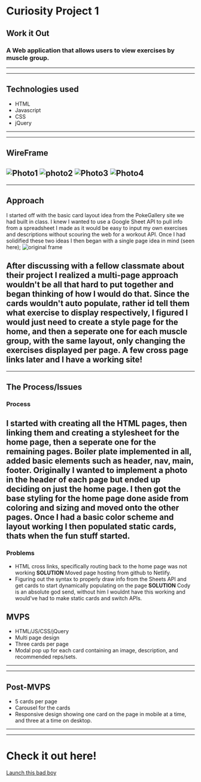 # Curiosity Project 1 

## **Work it Out**
### A Web application that allows users to view exercises by muscle group.

---
---

## **Technologies used**
- HTML
- Javascript
- CSS
- jQuery
---
---

## **WireFrame**
![Photo1](wireframes/1.jpg)
![photo2](wireframes/2.jpg)
![Photo3](wireframes/3.jpg)
![Photo4](wireframes/4.jpg)
---
---

## **Approach**
 I started off with the basic card layout idea from the PokeGallery site we had built in class. I knew I wanted to use a Google Sheet API to pull info from a spreadsheet I made as it would be easy to input my own exercises and descriptions without scouring the web for a workout API. Once I had solidified these two ideas I then began with a single page idea in mind (seen here);
![original frame](wireframes/og.jpg)

 After discussing with a fellow classmate about their project I realized a multi-page approach wouldn't be all that hard to put together and began thinking of how I would do that. Since the cards wouldn't auto populate, rather id tell them what exercise to display respectively, I figured I would just need to create a style page for the home, and then a seperate one for each muscle group, with the same layout, only changing the exercises displayed per page. A few cross page links later and I have a working site!
---
---

## **The Process/Issues**
### Process
I started with creating all the HTML pages, then linking them and creating a stylesheet for the home page, then a seperate one for the remaining pages. Boiler plate implemented in all, added basic elements such as header, nav, main, footer. Originally I wanted to implement a photo in the header of each page but ended up deciding on just the home page. I then got the base styling for the home page done aside from coloring and sizing and moved onto the other pages. Once I had a basic color scheme and layout working I then populated static cards, thats when the fun stuff started.
---
### Problems
- HTML cross links, specifically routing back to the home page was not working **SOLUTION** Moved page hosting from github to Netlify.
- Figuring out the syntax to properly draw info from the Sheets API and get cards to start dynamically populating on the page **SOLUTION** Cody is an absolute god send, without him I wouldnt have this working and would've had to make static cards and switch APIs.


## **MVPS**
- HTML/JS/CSS/jQuery
- Multi page design
- Three cards per page
- Modal pop up for each card containing an image, description, and recommended reps/sets.
---
---
## **Post-MVPS**
- 5 cards per page
- Carousel for the cards
- Responsive design showing one card on the page in mobile at a time, and three at a time on desktop.
---
---
# **Check it out here!**
[Launch this bad boy](https://workitout.netlify.app/pages/arms.html)